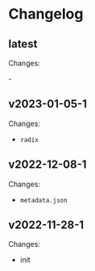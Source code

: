 # Changelog

## latest

Changes:

\-

## v2023-01-05-1

Changes:

- `radix`

## v2022-12-08-1

Changes:

- `metadata.json`

## v2022-11-28-1

Changes:

- init
